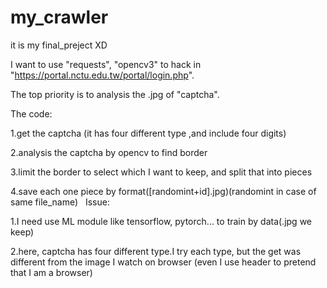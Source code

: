 # my_crawler
it is my final_preject XD

I want to use "requests", "opencv3" to hack in "https://portal.nctu.edu.tw/portal/login.php".

The top priority is to analysis the .jpg of "captcha".

The code:

1.get the captcha (it has four different type ,and include four digits)

2.analysis the captcha by opencv to find border

3.limit the border to select which I want to keep, and split that into pieces

4.save each one piece by format([randomint+id].jpg)(randomint in case of same file_name)
  
Issue:

1.I need use ML module like tensorflow, pytorch... to train by data(.jpg we keep)

2.here, captcha has four different type.I try each type, but the get was different from the image I watch on browser
(even I use header to pretend that I am a browser)
    
